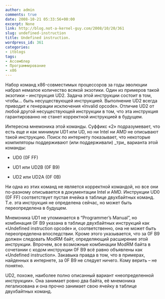 ```yaml
---
author: admin
comments: true
date: 2008-10-21 05:33:56+00:00
excerpt: None
link: http://blog.not-a-kernel-guy.com/2008/10/20/361
slug: undefined-instruction
title: Undefined instruction.
wordpress_id: 361
categories:
- itblogs
tags:
- Ассемблер
- Программирование
- x86
---
```


Набор команд x86-совместимых процессоров за годы эволюции набрал немалое количество всякой экзотики. Один из примеров такой экзотики – инструкция UD2. Задача этой инструкции состоит в том, чтобы… быть несуществующей инструкцией. Выполнение UD2 всегда приводит к генерации исключения «Invalid opcode». Отличие UD2 от любой другой несуществующей инструкции в том, что эта инструкция гарантированно не станет корректной инструкцией в будущем.

<!-- more -->Интересна  мнемоника этой команды. Суффикс «2» подразумевает, что есть еще и как минимум UD1 или UD, но ни Intel ни AMD не описывают такой инструкцию. Поиск по интернету показывает, что некоторые компиляторы поддерживают (или поддерживали) _три_ варианта этой команды:




	
  * UD0 (0F FF)

	
  * UD1 или UD2B (0F B9) 

	
  * UD2 или UD2A (0F 0B)



Ни одна из этих команд не является корректной командой, но все они по-разному описывается в документации Intel и AMD. Инструкции UD0 (0F FF) соответствует пустая ячейка в таблице двухбайтных команд. Т.е. эта инструкция не определена сейчас, но может быть переопределена  в будущем.

Мнемоника UD1 не упоминается в “Programmer’s Manual”, но комбинация 0F B9 указана в таблице двухбайтных инструкций как «Undefined instruction opcode» и, соответственно, она не может быть переопределена впоследствии. Кроме этого указывается, что за 0F B9 должен следовать ModRM байт, определяющий расширение этой инструкции. Впрочем, все возможные комбинации ModRM байта в сочетании с кодом инструкции 0F B9 всё равно объявлены как «Undefined instruction». Закавыка правда в том, что в примерах, найденных в интернете, за 0F B9 не следует ничего. Кому верить – не понятно.

UD2, похоже, наиболее полно описанный вариант «неопределенной инструкции». Она занимает ровно два байта, её мнемоника легализована и она прочно занимает свою ячейку в таблице двухбайтных команд.


